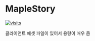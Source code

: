 # MapleStory 
<div align="left">
    <a href="https://visit-counter.vercel.app/">
        <img src="https://visit-counter.vercel.app/counter.png?page=https://github.com/babaisnyan/MapleStory&s=70&c=00ff00&bg=00000000&no=3&ff=digii" alt="visits">
    </a>
</div>

클라이언트 에셋 파일이 있어서 용량이 매우 큼
